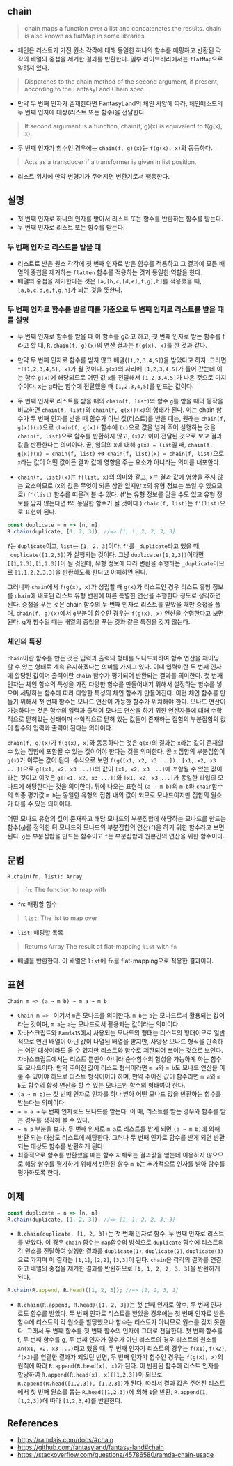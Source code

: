 ## chain

> chain maps a function over a list and concatenates the results. chain is also known as flatMap in some libraries.
- 체인은 리스트가 가진 원소 각각에 대해 동일한 하나의 함수를 매핑하고 반환된 각각의 배열의 중첩을 제거한 결과를 반환한다. 일부 라이브러리에서는 `flatMap`으로 알려져 있다.

> Dispatches to the chain method of the second argument, if present, according to the FantasyLand Chain spec.
- 만약 두 번째 인자가 존재한다면 FantasyLand의 체인 사양에 따라, 체인메소드의 두 번째 인자에 대상(리스트 또는 함수)을 전달한다.

> If second argument is a function, chain(f, g)(x) is equivalent to f(g(x), x).
- 두 번째 인자가 함수인 경우에는 `chain(f, g)(x)`는 `f(g(x), x)`와 동등하다.

> Acts as a transducer if a transformer is given in list position.
- 리스트 위치에 만약 변형기가 주어지면 변환기로서 행동한다.

## 설명

- 첫 번째 인자로 하나의 인자를 받아서 리스트 또는 함수를 반환하는 함수를 받는다. 
- 두 번째 인자로 리스트 또는 함수를 받는다.

### 두 번째 인자로 리스트를 받을 때

- 리스트로 받은 원소 각각에 첫 번째 인자로 받은 함수를 적용하고 그 결과에 모든 배열의 중첩을 제거하는 `flatten` 함수를 적용하는 것과 동일한 역할을 한다.
- 배열의 중첩을 제거한다는 것은 `[a,[b,c,[d,e],f,g],h]`를 적용했을 때, `[a,b,c,d,e,f,g,h]`가 되는 것을 뜻한다.

### 두 번째 인자로 함수를 받을 때를 기준으로 두 번째 인자로 리스트를 받을 때를 설명

- 두 번째 인자로 함수를 받을 때 이 함수를 g라고 하고, 첫 번째 인자로 받는 함수를 f라고 할 때, `R.chain(f, g)(x)`의 연산 결과는 `f(g(x), x)`를 한 것과 같다.

- 만약 두 번째 인자로 함수를 받지 않고 배열(`[1,2,3,4,5]`)을 받았다고 하자. 그러면 `f([1,2,3,4,5], x)`가 될 것이다. `g(x)`의 자리에 `[1,2,3,4,5]`가 들어 갔는데 이는 함수 `g(x)`에 해당되므로 어떤 값 `x`를 전달해서 `[1,2,3,4,5]`가 나온 것으로 미지수이다. x는 g라는 함수에 전달했을 때 `[1,2,3,4,5]`를 만드는 값이다.

- 두 번째 인자로 리스트를 받을 때의 `chain(f, list)`와 함수 `g`를 받을 때의 동작을 비교하면 `chain(f, list)`와 `chain(f, g(x))(x)`의 형태가 된다. 이는 chain 함수가 두 번째 인자를 받을 때 함수가 아닌 값(리스트)를 받을 때는, 원래는 `chain(f, g(x))(x)`으로 `chain(f, g(x))` 함수에 `(x)`으로 값을 넘겨 주어 실행하는 것을 `chain(f, list)`으로 함수를 반환하지 않고, `(x)`가 이미 전달된 것으로 보고 결과 값을 반환한다는 의미이다. 곧, 임의의 x에 대해 `g(x) = list`일 때, `chain(f, g(x))(x) = chain(f, list)` <=> `chain(f, list)(x) = chain(f, list)`으로 `x`라는 값이 어떤 값이든 결과 값에 영향을 주는 요소가 아니라는 의미를 내포한다.

- `chain(f, list)(x)`는 `f(list, x)`의 의미와 같고, x는 결과 값에 영향을 주지 않는 요소이므로 (x의 값은 무엇이 되든 상관 없지만 x의 유형 정보는 쓰일 수 있으므로) `f'(list)` 함수를 떠올려 볼 수 있다. (f'는 유형 정보를 담을 수도 있고 유형 정보를 담지 않는다면 f와 동일한 함수가 될 것이다.) `chain(f, list)`는 `f'(list)`으로 표현이 된다.

```js
const duplicate = n => [n, n];
R.chain(duplicate, [1, 2, 3]); //=> [1, 1, 2, 2, 3, 3]
```

`f`는 `duplicate`이고, `list`는 `[1, 2, 3]`이다. `f'`를 `_duplicate`라고 했을 때, `_duplicate([1,2,3])`가 실행되는 것이다. 그냥 `duplicate([1,2,3])`이라면 `[[1,2,3],[1,2,3]]`이 될 것인데, 유형 정보에 따라 변환을 수행하는 `_duplicate`이므로 `[1,1,2,2,3,3]`을 반환하도록 한다고 이해하면 된다.

그러니까 `chain`에서 `f(g(x), x)`가 성립할 때 `g(x)`가 리스트인 경우 리스트 유형 정보를 `chain`에 내포된 리스트 유형 변환에 따른 특별한 연산을 수행한다 정도로 생각하면 된다. 중첩을 푸는 것은 chain 함수의 두 번째 인자로 리스트를 받았을 때만 중첩을 풀며, `chain(f, g)(x)`에서 `g`부분이 함수인 경우는 `f(g(x), x)` 연산을 수행한다고 보면 된다. g가 함수일 때는 배열의 중첩을 푸는 것과 같은 특징을 갖지 않는다.

### 체인의 특징

`chain`이란 함수를 만든 것은 입력과 출력의 형태를 모나드화하여 함수 연산을 체이닝 할 수 있는 형태로 계속 유지하겠다는 의미를 가지고 있다. 이때 입력이란 두 번째 인자에 할당된 값이며 출력이란 `chain` 함수가 평가되어 반환되는 결과를 의미한다. 첫 번째 인자는 체인 함수의 특성을 가진 다양한 함수를 만들어내기 위해서 설정하는 함수를 넣으며 세팅하는 함수에 따라 다양한 특성의 체인 함수가 만들어진다. 이런 체인 함수를 만들기 위해서 첫 번째 함수는 모나드 연산이 가능한 함수가 위치해야 한다. 모나드 연산이 가능하다는 것은 함수의 입력과 출력이 모나드 연산을 하기 위한 연산자들에 대해 수학적으로 닫혀있는 상태이며 수학적으로 닫혀 있는 값들이 존재하는 집합의 부분집합의 값이 함수의 입력과 출력이 된다는 의미이다.

`chain(f, g)(x)`가 `f(g(x), x)`와 동등하다는 것은 `g(x)`의 결과는 `x`라는 값이 존재할 수 있는 집합에 포함될 수 있는 값이어야 한다는 것을 의미한다. 곧 `x` 집합의 부분집합이 `g(x)`가 이루는 값이 된다. 수식으로 보면 `f(g([x1, x2, x3 ...]), [x1, x2, x3 ...])`으로 `g([x1, x2, x3 ...])`의 값이 `[x1, x2, x3 ...]`에 포함될 수 있는 값이라는 것이고 이것은 `g([x1, x2, x3 ...])`와 `[x1, x2, x3 ...]`가 동일한 타입의 모나드에 해당한다는 것을 의미한다. 뒤에 나오는 표현식 `(a → m b)`의 `m b`와 `chain`함수의 최종 평가값 `m b`는 동일한 유형의 집합 내의 값이 되므로 모나드이지만 집합의 원소가 다를 수 있는 의미이다.

어떤 모나드 유형의 값이 존재하고 해당 모나드의 부분집합에 해당하는 모나드를 만드는 함수(`g`)를 정의한 뒤 모나드와 모나드의 부분집합의 연산(`f`)을 하기 위한 함수라고 보면된다. `g`는 부분집합을 만드는 함수이고 `f`는 부분집합과 원본간의 연산을 위한 함수이다.

## 문법

```
R.chain(fn, list): Array
```

> `fn`: The function to map with
- `fn`: 매핑할 함수
> `list`: The list to map over
- `list`: 매핑할 목록
> Returns Array The result of flat-mapping `list` with `fn`
- 배열을 반환한다. 이 배열은 `list`에 `fn`을 flat-mapping으로 적용한 결과이다.

## 표현

```
Chain m => (a → m b) → m a → m b
```

- `Chain m => ` 여기서 `m`은 모나드를 의미한다. `m b`는 `b`는 모나드로서 활용되는 값이라는 것이며, `m a`는 `a`는 모나드로서 활용되는 값이라는 의미이다.
- 자바스크립트와 `RamdaJS`에서 사용되는 모나드의 형태는 리스트의 형태이므로 일반적으로 연관 배열이 아닌 값이 나열된 배열을 받지만, 사양상 모나드 형식을 만족하는 어떤 대상이라도 올 수 있지만 리스트와 함수로 제한되어 쓰이는 것으로 보인다. 자바스크립트에서는 리스트 뿐만이 아니라 순수함수의 합성을 가능하게 하는 함수도 모나드이다. 만약 주어진 값이 리스트 형식이라면 `m a`와 `m b`도 모나드 연산을 이룰 수 있어야 하므로 리스트 형식이어야 하며, 만약 주어진 값이 함수라면 `m a`와 `m b`도 함수의 합성 연산을 할 수 있는 모나드인 함수의 형태여야 한다.
- `(a → m b)`는 첫 번째 인자로 인자를 하나 받아 어떤 모나드 값을 반환하는 함수를 받는다는 의미이다.
- `→ m a →` 두 번째 인자로도 모나드를 받는다. 이 때, 리스트를 받는 경우와 함수를 받는 경우를 생각해 볼 수 있다.
- `→ m b` 부분을 보자. 두 번째 인자로 `m a`로 리스트를 받게 되면 `(a → m b)`에 의해 반환 되는 대상도 리스트에 해당한다. 그러나 두 번째 인자로 함수를 받게 되면 반환 되는 대상도 함수를 반환하게 된다.
- 최종적으로 함수를 반환했을 때는 함수 자체로는 결과값을 얻는데 이용하지 않으므로 해당 함수를 평가하기 위해서 반환된 함수 `m b`는 추가적으로 인자를 받아 함수를 평가하도록 한다.

## 예제

```js
const duplicate = n => [n, n];
R.chain(duplicate, [1, 2, 3]); //=> [1, 1, 2, 2, 3, 3]
```

- `R.chain(duplicate, [1, 2, 3])`는 첫 번째 인자로 함수, 두 번째 인자로 리스트를 받았다. 이 경우 `chain` 함수는 `map`함수의 방식으로 `duplicate` 함수에 리스트의 각 원소를 전달하여 실행한 결과를 `duplicate(1)`, `duplicate(2)`, `duplicate(3)`으로 가지며 이 결과는 `[1,1]`, `[2,2]`, `[3,3]`이 된다. `chain`은 각각의 결과를 연결하고 배열의 중첩을 제거한 결과를 반환하므로 `[1, 1, 2, 2, 3, 3]`을 반환하게 된다.

```js
R.chain(R.append, R.head)([1, 2, 3]); //=> [1, 2, 3, 1]
```

- `R.chain(R.append, R.head)([1, 2, 3])`는 첫 번째 인자로 함수, 두 번째 인자로도 함수를 받았다. 두 번째 인자로 리스트를 받았을 경우에는 첫 번째 인자로 받은 함수에 리스트의 각 원소를 할당했으나 함수는 리스트가 아니므로 원소를 갖지 못한다. 그래서 두 번째 함수를 첫 번째 함수의 인자에 그대로 전달한다. 첫 번째 함수를 f, 두 번째 함수를 g, 두 번째 인자가 함수가 아닌 리스트의 경우 리스트의 원소를 `Xn(x1, x2, x3 ...)`라고 했을 때, 두 번째 인자가 리스트의 경우는 `f(x1)`, `f(x2)`, `f(x3)`를 연결한 결과가 되었던 반면, 두 번째 인자가 함수인 경우는 `f(g(x), x)`의 원칙에 따라 `R.append(R.head(x), x)`가 된다. 이 반환된 함수에 리스트 인자를 할당하여 `R.append(R.head(x), x)([1,2,3])`이 되므로 `R.append(R.head([1,2,3]), [1,2,3])`가 된다. 따라서 결과 값은 주어진 리스트에서 첫 번째 원소를 뽑는 `R.head([1,2,3])`에 의해 `1`을 반환, `R.append(1, [1,2,3])`에 따라 `[1,2,3,4]`를 반환한다.

## References
- https://ramdajs.com/docs/#chain
- https://github.com/fantasyland/fantasy-land#chain
- https://stackoverflow.com/questions/45786580/ramda-chain-usage
